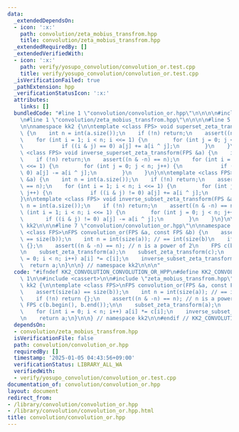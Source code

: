 ```yaml
---
data:
  _extendedDependsOn:
  - icon: ':x:'
    path: convolution/zeta_mobius_transfrom.hpp
    title: convolution/zeta_mobius_transfrom.hpp
  _extendedRequiredBy: []
  _extendedVerifiedWith:
  - icon: ':x:'
    path: verify/yosupo_convolution/convolution_or.test.cpp
    title: verify/yosupo_convolution/convolution_or.test.cpp
  _isVerificationFailed: true
  _pathExtension: hpp
  _verificationStatusIcon: ':x:'
  attributes:
    links: []
  bundledCode: "#line 1 \"convolution/convolution_or.hpp\"\n\n\n\n#include <cassert>\n\
    \n#line 1 \"convolution/zeta_mobius_transfrom.hpp\"\n\n\n\n#line 5 \"convolution/zeta_mobius_transfrom.hpp\"\
    \n\nnamespace kk2 {\n\ntemplate <class FPS> void superset_zeta_transform(FPS &a)\
    \ {\n    int n = int(a.size());\n    if (!n) return;\n    assert((n & -n) == n);\n\
    \    for (int i = 1; i < n; i <<= 1) {\n        for (int j = 0; j < n; j++) {\n\
    \            if ((i & j) == 0) a[j] += a[i ^ j];\n        }\n    }\n}\n\ntemplate\
    \ <class FPS> void inverse_superset_zeta_transform(FPS &a) {\n    int n = int(a.size());\n\
    \    if (!n) return;\n    assert((n & -n) == n);\n    for (int i = 1; i < n; i\
    \ <<= 1) {\n        for (int j = 0; j < n; j++) {\n            if ((i & j) ==\
    \ 0) a[j] -= a[i ^ j];\n        }\n    }\n}\n\ntemplate <class FPS> void subset_zeta_transform(FPS\
    \ &a) {\n    int n = int(a.size());\n    if (!n) return;\n    assert((n & -n)\
    \ == n);\n    for (int i = 1; i < n; i <<= 1) {\n        for (int j = 0; j < n;\
    \ j++) {\n            if ((i & j) != 0) a[j] += a[i ^ j];\n        }\n    }\n\
    }\n\ntemplate <class FPS> void inverse_subset_zeta_transform(FPS &a) {\n    int\
    \ n = int(a.size());\n    if (!n) return;\n    assert((n & -n) == n);\n    for\
    \ (int i = 1; i < n; i <<= 1) {\n        for (int j = 0; j < n; j++) {\n     \
    \       if ((i & j) != 0) a[j] -= a[i ^ j];\n        }\n    }\n}\n\n} // namespace\
    \ kk2\n\n\n#line 7 \"convolution/convolution_or.hpp\"\n\nnamespace kk2 {\n\ntemplate\
    \ <class FPS>\nFPS convolution_or(FPS &a, const FPS &b) {\n    assert(size(a)\
    \ == size(b));\n    int n = int(size(a)); // == int(size(b)\n    if (!n) return\
    \ {};\n    assert((n & -n) == n); // n is a power of 2\n    FPS c(b.begin(), b.end());\n\
    \n    subset_zeta_transform(a);\n    subset_zeta_transform(c);\n    for (int i\
    \ = 0; i < n; i++) a[i] *= c[i];\n    inverse_subset_zeta_transform(a);\n\n  \
    \  return a;\n}\n\n} // namespace kk2\n\n\n"
  code: "#ifndef KK2_CONVOLUTION_CONVOLUTION_OR_HPP\n#define KK2_CONVOLUTION_CONVOLUTION_OR_HPP\
    \ 1\n\n#include <cassert>\n\n#include \"zeta_mobius_transfrom.hpp\"\n\nnamespace\
    \ kk2 {\n\ntemplate <class FPS>\nFPS convolution_or(FPS &a, const FPS &b) {\n\
    \    assert(size(a) == size(b));\n    int n = int(size(a)); // == int(size(b)\n\
    \    if (!n) return {};\n    assert((n & -n) == n); // n is a power of 2\n   \
    \ FPS c(b.begin(), b.end());\n\n    subset_zeta_transform(a);\n    subset_zeta_transform(c);\n\
    \    for (int i = 0; i < n; i++) a[i] *= c[i];\n    inverse_subset_zeta_transform(a);\n\
    \n    return a;\n}\n\n} // namespace kk2\n\n#endif // KK2_CONVOLUTION_CONVOLUTION_OR_HPP\n"
  dependsOn:
  - convolution/zeta_mobius_transfrom.hpp
  isVerificationFile: false
  path: convolution/convolution_or.hpp
  requiredBy: []
  timestamp: '2025-01-05 04:43:56+09:00'
  verificationStatus: LIBRARY_ALL_WA
  verifiedWith:
  - verify/yosupo_convolution/convolution_or.test.cpp
documentation_of: convolution/convolution_or.hpp
layout: document
redirect_from:
- /library/convolution/convolution_or.hpp
- /library/convolution/convolution_or.hpp.html
title: convolution/convolution_or.hpp
---
```

